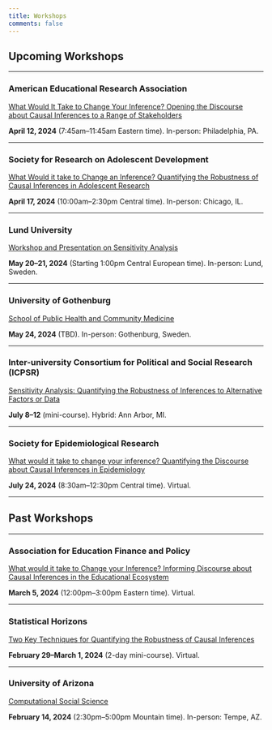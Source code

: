 ```yaml
---
title: Workshops
comments: false
---
```




## Upcoming Workshops

---


### American Educational Research Association

[What Would It Take to Change Your Inference? Opening the Discourse about Causal Inferences to a Range of Stakeholders](https://www.aera.net/Events-Meetings/2024-Annual-Meeting/Program-Information/Professional-Development#What%20Would%20It%20Take%20to%20Change%20your%20Inference?%20Opening%20the%20Discourse%20about%20Causal%20Inferences%20to%20a%20Range%20of%20Stakeholders)

**April 12, 2024** (7:45am&#8211;11:45am Eastern time). In-person: Philadelphia, PA.

---


### Society for Research on Adolescent Development

[What Would it take to Change an Inference? Quantifying the Robustness of Causal Inferences in Adolescent Research](https://www.s-r-a.org/annual-meeting-2024---what-would-it-take-to-change-an-inference--quantifying-the-robustness-of-causal-inferences-in-adolescent-research)

**April 17, 2024** (10:00am&#8211;2:30pm Central time). In-person: Chicago, IL.

---


### Lund University

[Workshop and Presentation on Sensitivity Analysis](https://www.sam.lu.se/en/calendar/workshop-and-presentation-sensitivity-analysis)

**May 20&#8211;21, 2024** (Starting 1:00pm Central European time). In-person: Lund, Sweden.

---


### University of Gothenburg

[School of Public Health and Community Medicine](https://www.gu.se/en/medicine/about-us/school-of-public-health-and-community-medicine)

**May 24, 2024** (TBD). In-person: Gothenburg, Sweden.

---


### Inter-university Consortium for Political and Social Research (ICPSR)

[Sensitivity Analysis: Quantifying the Robustness of Inferences to Alternative Factors or Data](https://www.icpsr.umich.edu/web/pages/sumprog/courses/short-workshops.html)

**July 8&#8211;12** (mini-course). Hybrid: Ann Arbor, MI.

---

### Society for Epidemiological Research

[What would it take to change your inference? Quantifying the Discourse about Causal Inferences in Epidemiology](https://epiresearch.org/annual-meeting/2024-meeting/2023-workshops/)

**July 24, 2024** (8:30am&#8211;12:30pm Central time). Virtual.





---

## Past Workshops

---


### Association for Education Finance and Policy

[What would it take to Change your Inference? Informing Discourse about Causal Inferences in the Educational Ecosystem](https://aefpweb.org/ev_calendar_day.asp?date=3%2F5%2F24&eventid=68)

**March 5, 2024** (12:00pm&#8211;3:00pm Eastern time). Virtual.

---


### Statistical Horizons

[Two Key Techniques for Quantifying the Robustness of Causal Inferences](https://statisticalhorizons.com/seminars/two-key-techniques-for-quantifying-the-robustness-of-causal-inferences/)

**February 29&#8211;March 1, 2024** (2-day mini-course). Virtual.

---


### University of Arizona

[Computational Social Science](https://css.arizona.edu/)

**February 14, 2024** (2:30pm&#8211;5:00pm Mountain time). In-person: Tempe, AZ.
